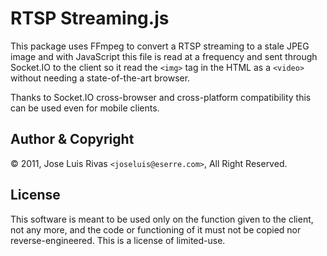RTSP Streaming.js
=================

This package uses FFmpeg to convert a RTSP streaming to a stale JPEG 
image and with JavaScript this file is read at a frequency and sent
through Socket.IO to the client so it read the `<img>` tag in the HTML
as a `<video>` without needing a state-of-the-art browser.

Thanks to Socket.IO cross-browser and cross-platform compatibility this
can be used even for mobile clients.

Author & Copyright
------------------
© 2011, Jose Luis Rivas `<joseluis@eserre.com>`, All Right Reserved.

License
-------
This software is meant to be used only on the function given to the client, not any more, and the code or functioning of it must not be copied nor reverse-engineered. This is a license of limited-use.
